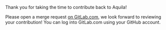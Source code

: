 Thank you for taking the time to contribute back to Aquila!

Please open a merge request [on GitLab.com](https://gitlab.com/syncrolaze/aquila/-/merge_requests), we look forward to reviewing your contribution! You can log into GitLab.com using your GitHub account.
